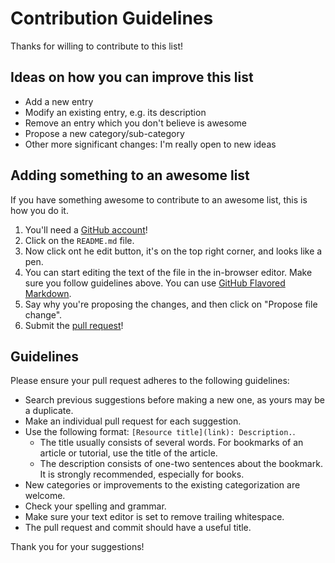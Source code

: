 # Contribution Guidelines

Thanks for willing to contribute to this list!

## Ideas on how you can improve this list

- Add a new entry
- Modify an existing entry, e.g. its description
- Remove an entry which you don't believe is awesome
- Propose a new category/sub-category
- Other more significant changes: I'm really open to new ideas

## Adding something to an awesome list

If you have something awesome to contribute to an awesome list, this is how you do it.

1. You'll need a [GitHub account](https://github.com/join)!
2. Click on the `README.md` file.
3. Now click ont he edit button, it's on the top right corner, and looks like a pen.
4. You can start editing the text of the file in the in-browser editor. Make sure you follow guidelines above. You can use [GitHub Flavored Markdown](https://help.github.com/articles/github-flavored-markdown/).
5. Say why you're proposing the changes, and then click on "Propose file change".
6. Submit the [pull request](https://help.github.com/articles/using-pull-requests/)!

## Guidelines

Please ensure your pull request adheres to the following guidelines:

- Search previous suggestions before making a new one, as yours may be a duplicate.
- Make an individual pull request for each suggestion.
- Use the following format: `[Resource title](link): Description.`.
  - The title usually consists of several words. For bookmarks of an article or tutorial, use the title of the article.
  - The description consists of one-two sentences about the bookmark. It is strongly recommended, especially for books.
- New categories or improvements to the existing categorization are welcome.
- Check your spelling and grammar.
- Make sure your text editor is set to remove trailing whitespace.
- The pull request and commit should have a useful title.

Thank you for your suggestions!
